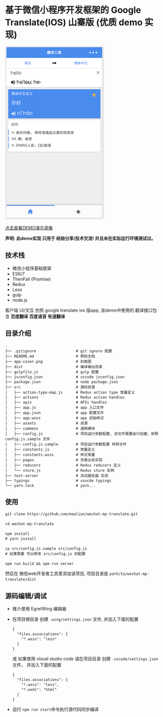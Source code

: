 # 基于微信小程序开发框架的 Google Translate(IOS) 山寨版 (优质 demo 实现)

![cover](./app-cover.png)

[点击查看DEMO演示录像](http://7xi3xn.com1.z0.glb.clouddn.com/wechat-mp-translate.mp4)

**声明: 此demo实现 只用于 经验分享/技术交流! 并且未在实际运行环境测试过。**

## 技术栈

- 微信小程序基础框架
- ES6/7
- ThenFail (Promise)
- Redux
- Less
- gulp
- node.js

客户端 UI/交互 仿照 google translate ios 版app, 该demo中使用的 翻译接口包含
**百度翻译** **百度语音** **有道翻译**

## 目录介绍

```
.
├── .gitignore                  # git ignore 配置
├── README.md                   # 帮助文档
├── app-cover.png               # 封面图
├── dist                        # 编译输出目录
├── gulpfile.js                 # gulp 配置
├── jsconfig.json               # vscode jsconfig.json
├── package.json                # node package.json
├── src                         # 源码目录
│   ├── action-type-map.js      # Redux action type 常量定义
│   ├── actions                 # Redux action handles
│   ├── apis                    # APIs handles
│   ├── app.js                  # app 入口文件
│   ├── app.json                # app 配置文件
│   ├── app.wxss                # app 初始样式
│   ├── assets                  # 资源
│   ├── commons                 # 通用模块
│   ├── config.js               # 项目运行参数配置, 该文件需要自行创建，参照 config.js.sample 文件
│   ├── config.js.sample        # 项目运行参数配置 样例文件
│   ├── constants.js            # 常量定义
│   ├── constants.wxss          # 样式常量
│   ├── pages                   # 页面业务实现
│   ├── reducers                # Redux reducers 定义
│   └── store.js                # Redux store 实例
├── test-server                 # 测试服务器 实现
├── typings                     # vsocde typings
└── yarn.lock                   # yarn...
```

## 使用

```
git clone https://github.com/maolion/wechat-mp-translate.git

cd wechat-mp-translate

npm install
# yarn install

cp src/config.js.sample src/config.js
# 如果需要 可以修改 src/config.js 的配置

npm run build && npm run server
```

然后在 微信web开发者工具里添加该项目, 项目目录是 ```path/to/wechat-mp-translate/dist```

## 源码编辑/调试

- 推介使用 EgretWing 编辑器
- 在项目根目录 创建 ```.wing/settings.json``` 文件, 并加入下面的配置

  ```
  {
    "files.associations": {
      "*.wxss": "less"
    }
  }
  ```

  或 如果使用 visual studio code 请在项目目录 创建 ```.vscode/settings.json``` 文件，
  并加入下面的配置

  ```
  {
    "files.associations": {
      "*.wxss": "less",
      "*.wxml": "html"
    }
  }
  ```

- 运行 ```npm run start```命令执行源代码同步编译
